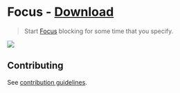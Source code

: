 # Focus - [Download](https://github.com/nikitavoloboev/small-workflows/blob/master/focus/Focus.alfredworkflow?raw=true)

> Start [Focus](https://heyfocus.com) blocking for some time that you specify.

![](https://i.imgur.com/cHRL6FV.png)

## Contributing

See [contribution guidelines](../CONTRIBUTING.md).
